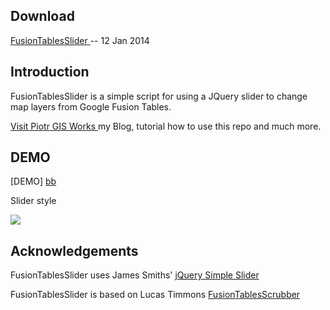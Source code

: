 Download
--------

[FusionTablesSlider ][dl] -- 12 Jan 2014

[dl]: https://github.com/PiotrKrosniak/FusionTablesSlider/archive/master.zip


Introduction
------------

FusionTablesSlider is a simple script for using a JQuery slider to
change map layers from Google Fusion Tables.

[Visit Piotr GIS Works ][aa] my Blog, tutorial how to use this repo and much more.

[aa]: http://piotrgisworks.blogspot.com/ 

DEMO
------------

[DEMO] [bb]

[bb]: http://piotrkrosniak.github.io/
Slider style

<img src="http://4.bp.blogspot.com/-g3zU1lymAh4/UtJethU-StI/AAAAAAAAGfc/Ss-rMMf4ur4/s1600/Screenshot+from+2014-01-12+10:20:10.png"/>

Acknowledgements <a id="acknowledgements" />
----------------

  [ss]: http://loopj.com/jquery-simple-slider/

FusionTablesSlider uses James Smiths' [jQuery Simple Slider][ss]

[dl]: https://github.com/lucastimmons/FusionTablesScrubber/

FusionTablesSlider is based on Lucas Timmons [FusionTablesScrubber][dl]

